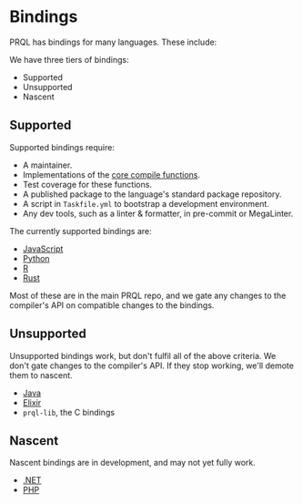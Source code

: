 # Bindings

PRQL has bindings for many languages. These include:

We have three tiers of bindings:

- Supported
- Unsupported
- Nascent

## Supported

Supported bindings require:

- A maintainer.
- Implementations of the
  [core compile functions](https://docs.rs/prql-compiler/latest/prql_compiler/#functions).
- Test coverage for these functions.
- A published package to the language's standard package repository.
- A script in `Taskfile.yml` to bootstrap a development environment.
- Any dev tools, such as a linter & formatter, in pre-commit or MegaLinter.

The currently supported bindings are:

- [JavaScript](./javascript.md)
- [Python](./python.md)
- [R](./r.md)
- [Rust](./rust.md)

Most of these are in the main PRQL repo, and we gate any changes to the
compiler's API on compatible changes to the bindings.

## Unsupported

Unsupported bindings work, but don't fulfil all of the above criteria. We don't
gate changes to the compiler's API. If they stop working, we'll demote them to
nascent.

- [Java](./java.md)
- [Elixir](./elixir.md)
- `prql-lib`, the C bindings

## Nascent

Nascent bindings are in development, and may not yet fully work.

- [.NET](./net.md)
- [PHP](./php.md)
